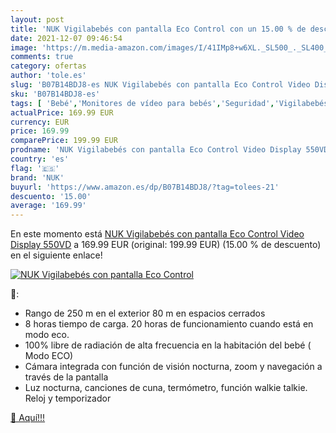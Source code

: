 ```yaml
---
layout: post
title: 'NUK Vigilabebés con pantalla Eco Control con un 15.00 % de descuento'
date: 2021-12-07 09:46:54
image: 'https://m.media-amazon.com/images/I/41IMp8+w6XL._SL500_._SL400_.jpg'
comments: true
category: ofertas
author: 'tole.es'
slug: 'B07B14BDJ8-es NUK Vigilabebés con pantalla Eco Control Video Display 550VD'
sku: 'B07B14BDJ8-es'
tags: [ 'Bebé','Monitores de vídeo para bebés','Seguridad','Vigilabebés','nuk','vigilabebés', ]
actualPrice: 169.99 EUR
currency: EUR
price: 169.99
comparePrice: 199.99 EUR
prodname: 'NUK Vigilabebés con pantalla Eco Control Video Display 550VD'
country: 'es'
flag: '🇪🇸'
brand: 'NUK'
buyurl: 'https://www.amazon.es/dp/B07B14BDJ8/?tag=tolees-21'
descuento: '15.00'
average: '169.99'
---
```


En este momento está [NUK Vigilabebés con pantalla Eco Control Video Display 550VD](https://www.amazon.es/dp/B07B14BDJ8/?tag=tolees-21) a 169.99 EUR (original: 199.99 EUR) (15.00 %  de descuento) en el siguiente enlace!

[![NUK Vigilabebés con pantalla Eco Control](https://m.media-amazon.com/images/I/41IMp8+w6XL._SL500_._SL400_.jpg)](https://www.amazon.es/dp/B07B14BDJ8/?tag=tolees-21)

🔎:

- Rango de 250 m en el exterior 80 m en espacios cerrados
- 8 horas tiempo de carga. 20 horas de funcionamiento cuando está en modo eco.
- 100% libre de radiación de alta frecuencia en la habitación del bebé ( Modo ECO)
- Cámara integrada con función de visión nocturna, zoom y navegación a través de la pantalla
- Luz nocturna, canciones de cuna, termómetro, función walkie talkie. Reloj y temporizador

[🛒 Aquí!!!](https://www.amazon.es/dp/B07B14BDJ8/?tag=tolees-21)
